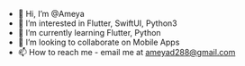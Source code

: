 - 👋 Hi, I’m @Ameya
- 👀 I’m interested in Flutter, SwiftUI, Python3
- 🌱 I’m currently learning Flutter, Python
- 💞️ I’m looking to collaborate on Mobile Apps
- 📫 How to reach me - email me at ameyad288@gmail.com

<!---
Ameya288/Ameya288 is a ✨ special ✨ repository because its `README.md` (this file) appears on your GitHub profile.
You can click the Preview link to take a look at your changes.
--->
